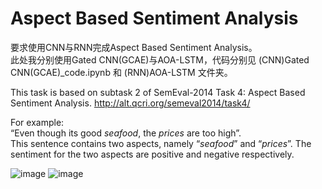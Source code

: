 # Aspect Based Sentiment Analysis  
要求使用CNN与RNN完成Aspect Based Sentiment Analysis。  
此处我分别使用Gated CNN(GCAE)与AOA-LSTM，代码分别见 (CNN)Gated CNN(GCAE)_code.ipynb 和 (RNN)AOA-LSTM 文件夹。


This task is based on subtask 2 of SemEval-2014 Task 4: Aspect Based Sentiment Analysis. http://alt.qcri.org/semeval2014/task4/

For example:    
“Even though its good *seafood*, the *prices* are too high”.  
This sentence contains two aspects, namely “*seafood*” and “*prices*”. The sentiment for the two aspects are positive and negative respectively.  

![image](https://github.com/hemath1001/DM_ML_DL/raw/master/细粒度情感分析(CNN&RNN)/report_1.png)
![image](https://github.com/hemath1001/DM_ML_DL/raw/master/细粒度情感分析(CNN&RNN)/report_2.png)
